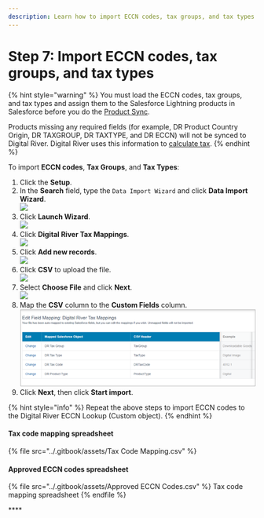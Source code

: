 ```yaml
---
description: Learn how to import ECCN codes, tax groups, and tax types.
---
```


# Step 7: Import ECCN codes, tax groups, and tax types

{% hint style="warning" %}
You must load the ECCN codes, tax groups, and tax types and assign them to the Salesforce Lightning products in Salesforce before you do the [Product Sync](step-8-configure-and-synchronize-the-products.md#product-synchronization).&#x20;

Products missing any required fields (for example, DR Product Country Origin, DR TAXGROUP, DR TAXTYPE, and DR ECCN) will not be synced to Digital River. Digital River uses this information to [calculate tax](https://docs.digitalriver.com/digital-river-api/checkouts-and-orders/tax-calculations).&#x20;
{% endhint %}

To import **ECCN codes**, **Tax Groups**, and **Tax Types**:

1. Click the **Setup**.
2. In the **Search** field, type the `Data Import Wizard` and click **Data Import Wizard**.\
   &#x20;![](https://firebasestorage.googleapis.com/v0/b/gitbook-28427.appspot.com/o/assets%2F-MS-2crEBZIcuq\_A3pl1%2F-McuSPQCR0CEVgH5dhLh%2F-McuTAUKv7fL2J8TeO-3%2FData%20import%20wizard.png?alt=media\&token=d8de4e40-7bcc-4d2c-8848-7cfc3ff31fe0)
3. Click **Launch Wizard**. \
   ![](https://firebasestorage.googleapis.com/v0/b/gitbook-28427.appspot.com/o/assets%2F-MS-2crEBZIcuq\_A3pl1%2F-McuTJOFKJ8UwpOfmWDA%2F-McuTUUP15KumtID4Vgu%2FLaunch%20wizard.png?alt=media\&token=a073c45c-1830-4658-a351-7cf4ba8309dd)
4. Click **Digital River Tax Mappings**. \
   ![](https://firebasestorage.googleapis.com/v0/b/gitbook-28427.appspot.com/o/assets%2F-MS-2crEBZIcuq\_A3pl1%2F-McuTJOFKJ8UwpOfmWDA%2F-McuTlg\_DWwkjDqHu0cB%2FDigital%20River%20tax%20mapping%20custom%20object.png?alt=media\&token=14bbce36-4fd1-4537-ba75-6eca27420e95)
5. Click **Add new records**.\
   &#x20;![](https://firebasestorage.googleapis.com/v0/b/gitbook-28427.appspot.com/o/assets%2F-MS-2crEBZIcuq\_A3pl1%2F-McuTpuFVxxn3zd-7CAo%2F-McuTv7boo0I7QLGUOTQ%2FAdd%20new%20records.png?alt=media\&token=cc1a1bbf-475e-438c-83d6-30c59b1b1412)
6. Click **CSV** to upload the file. \
   ![](https://firebasestorage.googleapis.com/v0/b/gitbook-28427.appspot.com/o/assets%2F-MS-2crEBZIcuq\_A3pl1%2F-McuTpuFVxxn3zd-7CAo%2F-McuU6PJrI1LxTh14fsl%2FCSV%20to%20upload%20the%20file.png?alt=media\&token=b6e8bfac-dbde-46ee-aaa4-33e54e46e14e)
7. Select **Choose File** and click **Next**. \
   ![](https://firebasestorage.googleapis.com/v0/b/gitbook-28427.appspot.com/o/assets%2F-MS-2crEBZIcuq\_A3pl1%2F-McuUJir4CH4M1-EAlOe%2F-McuUPjE6mg0PhPP\_uTR%2FChoose%20file%20and%20click%20next.png?alt=media\&token=ce49aaac-77d0-4eae-80dc-96e7875a189c)
8. Map the **CSV** column to the **Custom Fields** column. \
   ![](<../.gitbook/assets/CSV mapping.png>)&#x20;
9. Click **Next**, then click **Start import**.&#x20;

{% hint style="info" %}
Repeat the above steps to import ECCN codes to the Digital River ECCN Lookup (Custom object).
{% endhint %}

#### **​Tax code mapping spreadsheet**

{% file src="../.gitbook/assets/Tax Code Mapping.csv" %}

#### **Approved ECCN codes spreadsheet**&#x20;

{% file src="../.gitbook/assets/Approved ECCN Codes.csv" %}
Tax code mapping spreadsheet
{% endfile %}

****[\
](https://docs.digitalriver.com/salesforce-lightning/v/1.0/operation-and-maintenance/step-6-enable-or-disable-us-tax-certificates)
